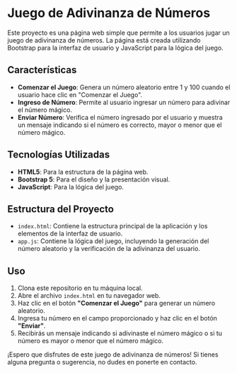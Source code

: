 # Juego de Adivinanza de Números

Este proyecto es una página web simple que permite a los usuarios jugar un juego de adivinanza de números. La página está creada utilizando Bootstrap para la interfaz de usuario y JavaScript para la lógica del juego.

## Características

- **Comenzar el Juego**: Genera un número aleatorio entre 1 y 100 cuando el usuario hace clic en "Comenzar el Juego".
- **Ingreso de Número**: Permite al usuario ingresar un número para adivinar el número mágico.
- **Enviar Número**: Verifica el número ingresado por el usuario y muestra un mensaje indicando si el número es correcto, mayor o menor que el número mágico.

## Tecnologías Utilizadas

- **HTML5**: Para la estructura de la página web.
- **Bootstrap 5**: Para el diseño y la presentación visual.
- **JavaScript**: Para la lógica del juego.

## Estructura del Proyecto

- `index.html`: Contiene la estructura principal de la aplicación y los elementos de la interfaz de usuario.
- `app.js`: Contiene la lógica del juego, incluyendo la generación del número aleatorio y la verificación de la adivinanza del usuario.

## Uso

1. Clona este repositorio en tu máquina local.
2. Abre el archivo `index.html` en tu navegador web.
3. Haz clic en el botón **"Comenzar el Juego"** para generar un número aleatorio.
4. Ingresa tu número en el campo proporcionado y haz clic en el botón **"Enviar"**.
5. Recibirás un mensaje indicando si adivinaste el número mágico o si tu número es mayor o menor que el número mágico.

¡Espero que disfrutes de este juego de adivinanza de números! Si tienes alguna pregunta o sugerencia, no dudes en ponerte en contacto.
